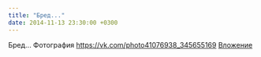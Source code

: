 ```yaml
---
title: "Бред..."
date: 2014-11-13 23:30:00 +0300
---
```


Бред...
Фотография
<a class="vk-attach" href="https://vk.com/photo41076938_345655169">https://vk.com/photo41076938_345655169</a>
<a class="vk-attach" href="https://vk.com/photo41076938_345655169">Вложение</a>
